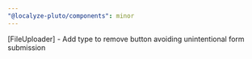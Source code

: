 ```yaml
---
"@localyze-pluto/components": minor
---
```


[FileUploader] - Add type to remove button avoiding unintentional form submission
